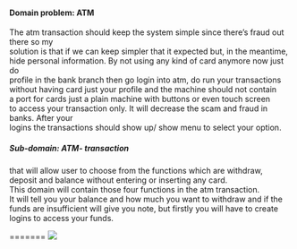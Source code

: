 

 <h4>Domain problem: ATM</h4>
 The atm transaction should keep the system simple since there’s fraud out there so my 
 <br>solution is that if we can keep simpler that it expected but, in the meantime, 
 <br>hide personal information. By not using any kind of card anymore now just do 
 <br>profile in the bank branch then go login into atm, do run your transactions 
 <br>without having card just your profile and the machine should not contain
  <br>a port for cards just a plain machine with buttons or even touch screen 
  <br>to access your transaction only. It will decrease the scam and fraud in banks. After your 
 <br> logins the transactions should show up/ show menu to select your option.


<h5>Sub-domain: ATM- transaction</h5> that will allow user to choose from the functions which are withdraw, 
<br>deposit and balance without entering or inserting any card.
 <br>This domain will contain those four functions in the atm transaction. 
 <br>It will tell you your balance and how much you want to withdraw and if the 
 <br>funds are insufficient will give you note, but firstly you will have to create logins to access your funds.

  



=======
![](images/Main1.png)
